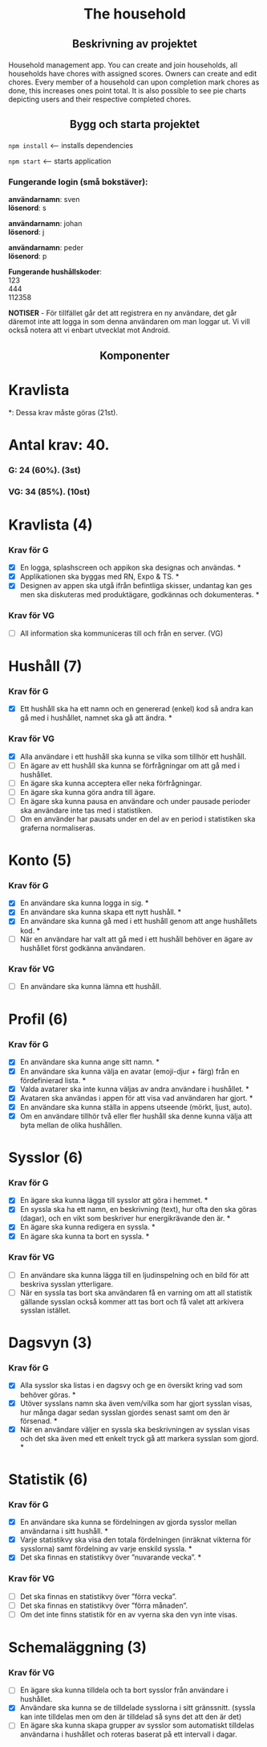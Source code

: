 

# <p align = "center"> The household </p>

## <p align = "center">Beskrivning av projektet </p>

Household management app. You can create and join households, all households have chores with assigned scores. Owners can create and edit chores.
Every member of a household can upon completion mark chores as done, this increases ones point total. It is also possible to see pie charts depicting 
users and their respective completed chores.

## <p align = "center">Bygg och starta projektet</p>

```npm install``` <-- installs dependencies

```npm start``` <-- starts application

### Fungerande login (små bokstäver):
**användarnamn**: sven  
**lösenord**: s

**användarnamn**: johan  
**lösenord**: j

**användarnamn**: peder  
**lösenord**: p  

**Fungerande hushållskoder**:  
123  
444  
112358

**NOTISER** - För tillfället går det att registrera en ny användare, det går däremot inte att logga in som denna användaren om man loggar ut. Vi vill också notera att vi enbart utvecklat mot Android. 

## <p align = "center">Komponenter</p> 

# Kravlista

*: Dessa krav måste göras (21st).

# Antal krav: 40.

### G: 24 (60%). (3st)

### VG: 34 (85%). (10st)

# Kravlista (4)

### Krav för G

- [x] En logga, splashscreen och appikon ska designas och användas. *
- [x] Applikationen ska byggas med RN, Expo & TS. *
- [x] Designen av appen ska utgå ifrån befintliga skisser, undantag kan ges men ska diskuteras
med produktägare, godkännas och dokumenteras. *

### Krav för VG

- [ ] All information ska kommuniceras till och från en server. (VG)

# Hushåll (7)

### Krav för G

- [x] Ett hushåll ska ha ett namn och en genererad (enkel) kod så andra kan gå med i hushållet,
namnet ska gå att ändra. *

### Krav för VG

- [x] Alla användare i ett hushåll ska kunna se vilka som tillhör ett hushåll.
- [ ] En ägare av ett hushåll ska kunna se förfrågningar om att gå med i hushållet.
- [ ] En ägare ska kunna acceptera eller neka förfrågningar.
- [ ] En ägare ska kunna göra andra till ägare.
- [ ] En ägare ska kunna pausa en användare och under pausade perioder ska användare inte tas med i statistiken.
- [ ] Om en använder har pausats under en del av en period i statistiken ska graferna normaliseras.

# Konto (5)

### Krav för G

- [x] En användare ska kunna logga in sig. *
- [x] En användare ska kunna skapa ett nytt hushåll. *
- [x] En användare ska kunna gå med i ett hushåll genom att ange hushållets kod. *
- [ ] När en användare har valt att gå med i ett hushåll behöver en ägare av hushållet först
godkänna användaren.

### Krav för VG

- [ ] En användare ska kunna lämna ett hushåll.

# Profil (6)

### Krav för G

- [x] En användare ska kunna ange sitt namn. *
- [x] En användare ska kunna välja en avatar (emoji-djur + färg) från en fördefinierad lista. *
- [x] Valda avatarer ska inte kunna väljas av andra användare i hushållet. *
- [x] Avataren ska användas i appen för att visa vad användaren har gjort. *
- [x] En användare ska kunna ställa in appens utseende (mörkt, ljust, auto).
- [x] Om en användare tillhör två eller fler hushåll ska denne kunna välja att byta mellan de olika hushållen.

# Sysslor (6)

### Krav för G

- [x] En ägare ska kunna lägga till sysslor att göra i hemmet. *
- [x] En syssla ska ha ett namn, en beskrivning (text), hur ofta den ska göras (dagar), och en vikt som beskriver hur energikrävande den är. *
- [x] En ägare ska kunna redigera en syssla. *
- [x] En ägare ska kunna ta bort en syssla. *

### Krav för VG

- [ ] En användare ska kunna lägga till en ljudinspelning och en bild för att beskriva sysslan ytterligare.
- [ ] När en syssla tas bort ska användaren få en varning om att all statistik gällande sysslan också kommer att tas bort och få valet att arkivera sysslan istället.

# Dagsvyn (3)

### Krav för G

- [x] Alla sysslor ska listas i en dagsvy och ge en översikt kring vad som behöver göras. *
- [x] Utöver sysslans namn ska även vem/vilka som har gjort sysslan visas, hur många dagar sedan sysslan gjordes senast samt om den är försenad. *
- [x] När en användare väljer en syssla ska beskrivningen av sysslan visas och det ska även med ett enkelt tryck gå att markera sysslan som gjord. *

# Statistik (6)

### Krav för G

- [x] En användare ska kunna se fördelningen av gjorda sysslor mellan användarna i sitt hushåll. *
- [x] Varje statistikvy ska visa den totala fördelningen (inräknat vikterna för sysslorna) samt fördelning av varje enskild syssla. *
- [x] Det ska finnas en statistikvy över ”nuvarande vecka”. *

### Krav för VG

- [ ] Det ska finnas en statistikvy över ”förra vecka”.
- [ ] Det ska finnas en statistikvy över ”förra månaden”. 
- [ ] Om det inte finns statistik för en av vyerna ska den vyn inte visas.

# Schemaläggning (3)

### Krav för VG

- [ ] En ägare ska kunna tilldela och ta bort sysslor från användare i hushållet.
- [x] Användare ska kunna se de tilldelade sysslorna i sitt gränssnitt. (syssla kan inte tilldelas men om den är tilldelad så syns det att den är det)
- [ ] En ägare ska kunna skapa grupper av sysslor som automatiskt tilldelas användarna i hushållet och roteras baserat på ett intervall i dagar. 
